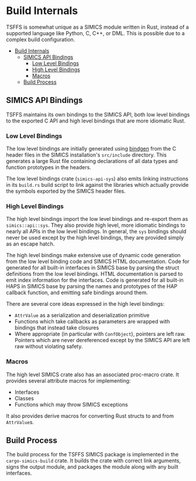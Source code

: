 # Build Internals

TSFFS is somewhat unique as a SIMICS module written in Rust, instead of a supported
language like Python, C, C++, or DML. This is possible due to a complex build
configuration.

- [Build Internals](#build-internals)
  - [SIMICS API Bindings](#simics-api-bindings)
    - [Low Level Bindings](#low-level-bindings)
    - [High Level Bindings](#high-level-bindings)
    - [Macros](#macros)
  - [Build Process](#build-process)

## SIMICS API Bindings

TSFFS maintains its own bindings to the SIMICS API, both low level bindings to the
exported C API and high level bindings that are more idiomatic Rust.

### Low Level Bindings

The low level bindings are initially generated using
[bindgen](https://github.com/rust-lang/rust-bindgen) from the C header files in the
SIMICS installation's `src/include` directory. This generates a large Rust file
containing declarations of all data types and function prototypes in the headers.

The low level bindings crate (`simics-api-sys`) also emits linking instructions in its
`build.rs` build script to link against the libraries which actually provide the symbols
exported by the SIMICS header files.

### High Level Bindings

The high level bindings import the low level bindings and re-export them as
`simics::api::sys`. They also provide high level, more idiomatic bindings to nearly all
APIs in the low level bindings. In general, the `sys` bindings should never be used
except by the high level bindings, they are provided simply as an escape hatch.

The high level bindings make extensive use of dynamic code generation from the low level
binding code and SIMICS HTML documentation. Code for generated for all built-in
interfaces in SIMICS base by parsing the struct definitions from the low level bindings.
HTML documentation is parsed to emit index information for the interfaces. Code is
generated for all built-in HAPS in SIMICS base by parsing the names and prototypes of
the HAP callback function, and emitting safe bindings around them.

There are several core ideas expressed in the high level bindings:

* `AttrValue` as a serialization and deserialization primitive
* Functions which take callbacks as parameters are wrapped with bindings that instead
  take closures
* Where appropriate (in particular with `ConfObject`), pointers are left raw. Pointers
  which are never dereferenced except by the SIMICS API are left raw without violating
  safety.

### Macros

The high level SIMICS crate also has an associated proc-macro crate. It provides several
attribute macros for implementing:

* Interfaces
* Classes
* Functions which may throw SIMICS exceptions

It also provides derive macros for converting Rust structs to and from `AttrValue`s.

## Build Process

The build process for the TSFFS SIMICS package is implemented in the
`cargo-simics-build` crate. It builds the crate with correct link arguments, signs the
output module, and packages the module along with any built interfaces.
